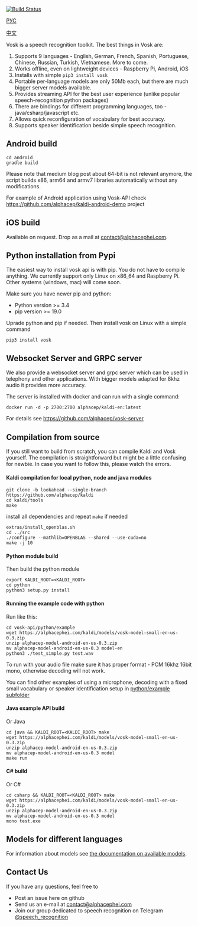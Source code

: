 [![Build Status](https://travis-ci.com/alphacep/vosk-api.svg?branch=master)](https://travis-ci.com/alphacep/vosk-api)

[РУС](README.ru.md)

[中文](README.zh.md)

Vosk is a speech recognition toolkit. The best things in Vosk are:

  1. Supports 9 languages - English, German, French, Spanish, Portuguese, Chinese, Russian, Turkish, Vietnamese. More to come.
  1. Works offline, even on lightweight devices - Raspberry Pi, Android, iOS
  1. Installs with simple `pip3 install vosk`
  1. Portable per-language models are only 50Mb each, but there are much bigger server models available.
  1. Provides streaming API for the best user experience (unlike popular speech-recognition python packages)
  1. There are bindings for different programming languages, too - java/csharp/javascript etc.
  1. Allows quick reconfiguration of vocabulary for best accuracy.
  1. Supports speaker identification beside simple speech recognition.

## Android build

```
cd android
gradle build
```

Please note that medium blog post about 64-bit is not relevant anymore, the script builds x86, arm64 and armv7 libraries automatically without any modifications.

For example of Android application using Vosk-API check https://github.com/alphacep/kaldi-android-demo project

## iOS build

Available on request. Drop as a mail at [contact@alphacephei.com](mailto:contact@alphacephei.com).

## Python installation from Pypi

The easiest way to install vosk api is with pip. You do not have to compile anything. We currently support only Linux on x86_64 and Raspberry Pi. Other systems (windows, mac) will come soon.

Make sure you have newer pip and python:

  * Python version >= 3.4
  * pip version >= 19.0

Uprade python and pip if needed. Then install vosk on Linux with a simple command

```
pip3 install vosk
```

## Websocket Server and GRPC server

We also provide a websocket server and grpc server which can be used in telephony and other applications. With bigger models adapted for 8khz audio it provides more accuracy.

The server is installed with docker and can run with a single command:

```
docker run -d -p 2700:2700 alphacep/kaldi-en:latest
```

For details see https://github.com/alphacep/vosk-server


## Compilation from source

If you still want to build from scratch, you can compile Kaldi and Vosk yourself. The compilation is straightforward but might be a little confusing for newbie. In case you want to follow this, please watch the errors.

#### Kaldi compilation for local python, node and java modules

```
git clone -b lookahead --single-branch https://github.com/alphacep/kaldi
cd kaldi/tools
make
```

install all dependencies and repeat `make` if needed

```
extras/install_openblas.sh
cd ../src
./configure --mathlib=OPENBLAS --shared --use-cuda=no
make -j 10
```

#### Python module build

Then build the python module

```
export KALDI_ROOT=<KALDI_ROOT>
cd python
python3 setup.py install
```

#### Running the example code with python

Run like this:

```
cd vosk-api/python/example
wget https://alphacephei.com/kaldi/models/vosk-model-small-en-us-0.3.zip
unzip alphacep-model-android-en-us-0.3.zip
mv alphacep-model-android-en-us-0.3 model-en
python3 ./test_simple.py test.wav
```

To run with your audio file make sure it has proper format - PCM 16khz 16bit mono, otherwise decoding will not work.

You can find other examples of using a microphone, decoding with a fixed small vocabulary or speaker identification setup in  [python/example subfolder](https://github.com/alphacep/vosk-api/tree/master/python/example)

#### Java example API build

Or Java

```
cd java && KALDI_ROOT=<KALDI_ROOT> make
wget https://alphacephei.com/kaldi/models/vosk-model-small-en-us-0.3.zip
unzip alphacep-model-android-en-us-0.3.zip
mv alphacep-model-android-en-us-0.3 model
make run
```

#### C# build

Or C#

```
cd csharp && KALDI_ROOT=<KALDI_ROOT> make
wget https://alphacephei.com/kaldi/models/vosk-model-small-en-us-0.3.zip
unzip alphacep-model-android-en-us-0.3.zip
mv alphacep-model-android-en-us-0.3 model
mono test.exe
```

## Models for different languages

For information about models see [the documentation on available models](https://github.com/alphacep/vosk-api/blob/master/doc/models.md).

## Contact Us

If you have any questions, feel free to

   * Post an issue here on github
   * Send us an e-mail at [contact@alphacephei.com](mailto:contact@alphacephei.com)
   * Join our group dedicated to speech recognition on Telegram [@speech_recognition](https://t.me/speech_recognition)
